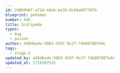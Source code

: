 ```yaml
---
id: 248b998f-a714-4de6-be3b-0c84a89770fb
blueprint: pokemon
number: 545
title: Scolipede
types:
  - bug
  - poison
author: 4d8d6ede-5963-429f-9c2f-74b897007e0c
tags:
  - stage-2
updated_by: 4d8d6ede-5963-429f-9c2f-74b897007e0c
updated_at: 1716507532
---
```


